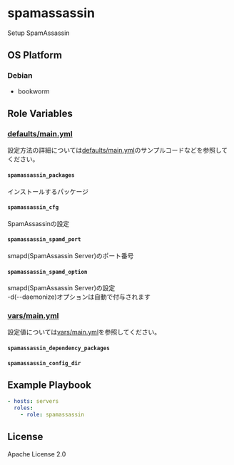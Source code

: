spamassassin
=================

Setup SpamAssassin

OS Platform
-----------------

### Debian

- bookworm

Role Variables
--------------

### [defaults/main.yml](defaults/main.yml)

設定方法の詳細については[defaults/main.yml](defaults/main.yml)のサンプルコードなどを参照してください。

#### `spamassassin_packages`

インストールするパッケージ

#### `spamassassin_cfg`

SpamAssassinの設定

#### `spamassassin_spamd_port`

smapd(SpamAssassin Server)のポート番号

#### `spamassassin_spamd_option`

smapd(SpamAssassin Server)の設定  
-d(--daemonize)オプションは自動で付与されます

### [vars/main.yml](vars/main.yml)

設定値については[vars/main.yml](vars/main.yml)を参照してください。

#### `spamassassin_dependency_packages`

#### `spamassassin_config_dir`

Example Playbook
--------------

```yaml
- hosts: servers
  roles:
    - role: spamassassin
```

License
--------------

Apache License 2.0
